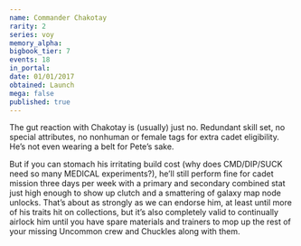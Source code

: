 ```yaml
---
name: Commander Chakotay
rarity: 2
series: voy
memory_alpha:
bigbook_tier: 7
events: 18
in_portal:
date: 01/01/2017
obtained: Launch
mega: false
published: true
---
```


The gut reaction with Chakotay is (usually) just no. Redundant skill set, no special attributes, no nonhuman or female tags for extra cadet eligibility. He’s not even wearing a belt for Pete’s sake.

But if you can stomach his irritating build cost (why does CMD/DIP/SUCK need so many MEDICAL experiments?), he’ll still perform fine for cadet mission three days per week with a primary and secondary combined stat just high enough to show up clutch and a smattering of galaxy map node unlocks. That’s about as strongly as we can endorse him, at least until more of his traits hit on collections, but it’s also completely valid to continually airlock him until you have spare materials and trainers to mop up the rest of your missing Uncommon crew and Chuckles along with them.
